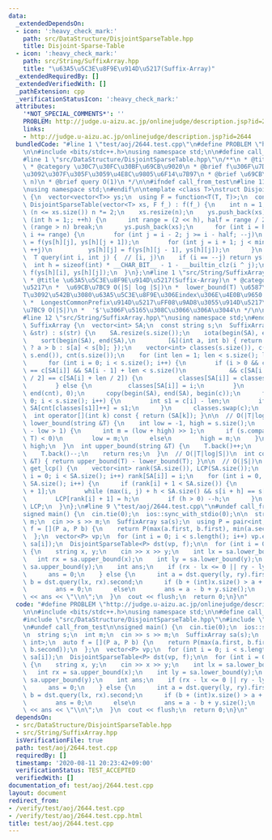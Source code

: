 ```yaml
---
data:
  _extendedDependsOn:
  - icon: ':heavy_check_mark:'
    path: src/DataStructure/DisjointSparseTable.hpp
    title: Disjoint-Sparse-Table
  - icon: ':heavy_check_mark:'
    path: src/String/SuffixArray.hpp
    title: "\u63A5\u5C3E\u8F9E\u914D\u5217(Suffix-Array)"
  _extendedRequiredBy: []
  _extendedVerifiedWith: []
  _pathExtension: cpp
  _verificationStatusIcon: ':heavy_check_mark:'
  attributes:
    '*NOT_SPECIAL_COMMENTS*': ''
    PROBLEM: http://judge.u-aizu.ac.jp/onlinejudge/description.jsp?id=2644
    links:
    - http://judge.u-aizu.ac.jp/onlinejudge/description.jsp?id=2644
  bundledCode: "#line 1 \"test/aoj/2644.test.cpp\"\n#define PROBLEM \"http://judge.u-aizu.ac.jp/onlinejudge/description.jsp?id=2644\"\
    \n\n#include <bits/stdc++.h>\nusing namespace std;\n\n#define call_from_test\n\
    #line 1 \"src/DataStructure/DisjointSparseTable.hpp\"\n/**\n * @title Disjoint-Sparse-Table\n\
    \ * @category \u30C7\u30FC\u30BF\u69CB\u9020\n * @brief f\u306F\u7D50\u5408\u5247\
    \u3092\u307F\u305F\u3059\u4E8C\u9805\u6F14\u7B97\n * @brief \u69CB\u7BC9 O(n log\
    \ n)\n * @brief query O(1)\n */\n\n#ifndef call_from_test\n#line 11 \"src/DataStructure/DisjointSparseTable.hpp\"\
    \nusing namespace std;\n#endif\n\ntemplate <class T>\nstruct DisjointSparseTable\
    \ {\n  vector<vector<T>> ys;\n  using F = function<T(T, T)>;\n  const F f;\n \
    \ DisjointSparseTable(vector<T> xs, F f_) : f(f_) {\n    int n = 1;\n    while\
    \ (n <= xs.size()) n *= 2;\n    xs.resize(n);\n    ys.push_back(xs);\n    for\
    \ (int h = 1;; ++h) {\n      int range = (2 << h), half = range / 2;\n      if\
    \ (range > n) break;\n      ys.push_back(xs);\n      for (int i = half; i < n;\
    \ i += range) {\n        for (int j = i - 2; j >= i - half; --j)\n          ys[h][j]\
    \ = f(ys[h][j], ys[h][j + 1]);\n        for (int j = i + 1; j < min(n, i + half);\
    \ ++j)\n          ys[h][j] = f(ys[h][j - 1], ys[h][j]);\n      }\n    }\n  }\n\
    \  T query(int i, int j) {  // [i, j)\n    if (i == --j) return ys[0][i];\n  \
    \  int h = sizeof(int) * __CHAR_BIT__ - 1 - __builtin_clz(i ^ j);\n    return\
    \ f(ys[h][i], ys[h][j]);\n  }\n};\n#line 1 \"src/String/SuffixArray.hpp\"\n/**\n\
    \ * @title \u63A5\u5C3E\u8F9E\u914D\u5217(Suffix-Array)\n * @category \u6587\u5B57\
    \u5217\n *  \u69CB\u7BC9 O(|S| log |S|)\n *  lower_bound(T) \u6587\u5B57\u5217\
    T\u3092\u542B\u3080\u63A5\u5C3E\u8F9E\u306Eindex\u306E\u4E0B\u9650 O(|T| log |S|)\n\
    \ *  LongestCommonPrefix\u914D\u5217\uFF08\u9AD8\u3055\u914D\u5217\uFF09 \u69CB\
    \u7BC9 O(|S|)\n *  '$'\u306F\u5165\u308C\u3066\u306A\u3044\n */\n\n#ifndef call_from_test\n\
    #line 12 \"src/String/SuffixArray.hpp\"\nusing namespace std;\n#endif\n\nstruct\
    \ SuffixArray {\n  vector<int> SA;\n  const string s;\n  SuffixArray(const string\
    \ &str) : s(str) {\n    SA.resize(s.size());\n    iota(begin(SA), end(SA), 0);\n\
    \    sort(begin(SA), end(SA),\n         [&](int a, int b) { return s[a] == s[b]\
    \ ? a > b : s[a] < s[b]; });\n    vector<int> classes(s.size()), c(s.begin(),\
    \ s.end()), cnt(s.size());\n    for (int len = 1; len < s.size(); len <<= 1) {\n\
    \      for (int i = 0; i < s.size(); i++) {\n        if (i > 0 && c[SA[i - 1]]\
    \ == c[SA[i]] && SA[i - 1] + len < s.size()\n            && c[SA[i - 1] + len\
    \ / 2] == c[SA[i] + len / 2]) {\n          classes[SA[i]] = classes[SA[i - 1]];\n\
    \        } else {\n          classes[SA[i]] = i;\n        }\n      }\n      iota(begin(cnt),\
    \ end(cnt), 0);\n      copy(begin(SA), end(SA), begin(c));\n      for (int i =\
    \ 0; i < s.size(); i++) {\n        int s1 = c[i] - len;\n        if (s1 >= 0)\
    \ SA[cnt[classes[s1]]++] = s1;\n      }\n      classes.swap(c);\n    }\n  }\n\
    \  int operator[](int k) const { return (SA[k]); }\n\n  // O(|T|log|S|)\n  int\
    \ lower_bound(string &T) {\n    int low = -1, high = s.size();\n    while (high\
    \ - low > 1) {\n      int m = (low + high) >> 1;\n      if (s.compare(SA[m], T.length(),\
    \ T) < 0)\n        low = m;\n      else\n        high = m;\n    }\n    return\
    \ high;\n  }\n  int upper_bound(string &T) {\n    T.back()++;\n    int res = lower_bound(T);\n\
    \    T.back()--;\n    return res;\n  }\n  // O(|T|log|S|)\n  int count(string\
    \ &T) { return upper_bound(T) - lower_bound(T); }\n\n  // O(|S|)\n  vector<int>\
    \ get_lcp() {\n    vector<int> rank(SA.size()), LCP(SA.size());\n    for (int\
    \ i = 0; i < SA.size(); i++) rank[SA[i]] = i;\n    for (int i = 0, h = 0; i <\
    \ SA.size(); i++) {\n      if (rank[i] + 1 < SA.size()) {\n        int j = SA[rank[i]\
    \ + 1];\n        while (max(i, j) + h < SA.size() && s[i + h] == s[j + h]) ++h;\n\
    \        LCP[rank[i] + 1] = h;\n        if (h > 0) --h;\n      }\n    }\n    return\
    \ LCP;\n  }\n};\n#line 9 \"test/aoj/2644.test.cpp\"\n#undef call_from_test\n\n\
    signed main() {\n  cin.tie(0);\n  ios::sync_with_stdio(0);\n\n  string s;\n  int\
    \ m;\n  cin >> s >> m;\n  SuffixArray sa(s);\n  using P = pair<int, int>;\n  auto\
    \ f = [](P a, P b) {\n    return P(max(a.first, b.first), min(a.second, b.second));\n\
    \  };\n  vector<P> vp;\n  for (int i = 0; i < s.length(); i++) vp.emplace_back(sa[i],\
    \ sa[i]);\n  DisjointSparseTable<P> dst(vp, f);\n\n  for (int i = 0; i < m; i++)\
    \ {\n    string x, y;\n    cin >> x >> y;\n    int lx = sa.lower_bound(x);\n \
    \   int rx = sa.upper_bound(x);\n    int ly = sa.lower_bound(y);\n    int ry =\
    \ sa.upper_bound(y);\n    int ans;\n    if (rx - lx <= 0 || ry - ly <= 0) {\n\
    \      ans = 0;\n    } else {\n      int a = dst.query(ly, ry).first;\n      int\
    \ b = dst.query(lx, rx).second;\n      if (b + (int)x.size() > a + (int)y.size())\n\
    \        ans = 0;\n      else\n        ans = a - b + y.size();\n    }\n    cout\
    \ << ans << \"\\n\";\n  }\n  cout << flush;\n  return 0;\n}\n"
  code: "#define PROBLEM \"http://judge.u-aizu.ac.jp/onlinejudge/description.jsp?id=2644\"\
    \n\n#include <bits/stdc++.h>\nusing namespace std;\n\n#define call_from_test\n\
    #include \"src/DataStructure/DisjointSparseTable.hpp\"\n#include \"src/String/SuffixArray.hpp\"\
    \n#undef call_from_test\n\nsigned main() {\n  cin.tie(0);\n  ios::sync_with_stdio(0);\n\
    \n  string s;\n  int m;\n  cin >> s >> m;\n  SuffixArray sa(s);\n  using P = pair<int,\
    \ int>;\n  auto f = [](P a, P b) {\n    return P(max(a.first, b.first), min(a.second,\
    \ b.second));\n  };\n  vector<P> vp;\n  for (int i = 0; i < s.length(); i++) vp.emplace_back(sa[i],\
    \ sa[i]);\n  DisjointSparseTable<P> dst(vp, f);\n\n  for (int i = 0; i < m; i++)\
    \ {\n    string x, y;\n    cin >> x >> y;\n    int lx = sa.lower_bound(x);\n \
    \   int rx = sa.upper_bound(x);\n    int ly = sa.lower_bound(y);\n    int ry =\
    \ sa.upper_bound(y);\n    int ans;\n    if (rx - lx <= 0 || ry - ly <= 0) {\n\
    \      ans = 0;\n    } else {\n      int a = dst.query(ly, ry).first;\n      int\
    \ b = dst.query(lx, rx).second;\n      if (b + (int)x.size() > a + (int)y.size())\n\
    \        ans = 0;\n      else\n        ans = a - b + y.size();\n    }\n    cout\
    \ << ans << \"\\n\";\n  }\n  cout << flush;\n  return 0;\n}\n"
  dependsOn:
  - src/DataStructure/DisjointSparseTable.hpp
  - src/String/SuffixArray.hpp
  isVerificationFile: true
  path: test/aoj/2644.test.cpp
  requiredBy: []
  timestamp: '2020-08-11 20:23:42+09:00'
  verificationStatus: TEST_ACCEPTED
  verifiedWith: []
documentation_of: test/aoj/2644.test.cpp
layout: document
redirect_from:
- /verify/test/aoj/2644.test.cpp
- /verify/test/aoj/2644.test.cpp.html
title: test/aoj/2644.test.cpp
---
```

